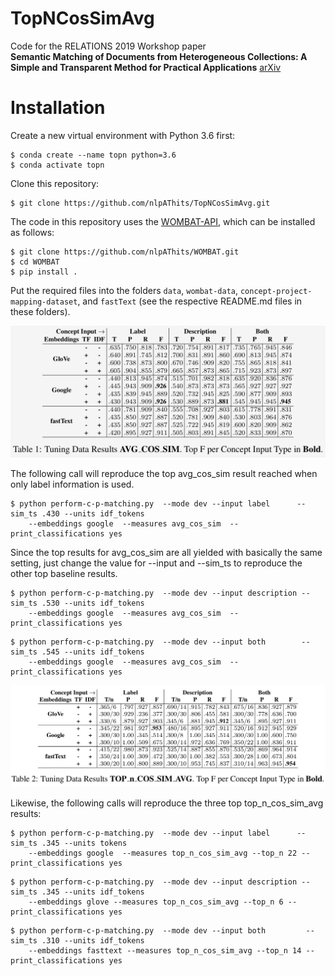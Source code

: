 # TopNCosSimAvg
Code for the RELATIONS 2019 Workshop paper
<br>
<b>Semantic Matching of Documents from Heterogeneous Collections: A Simple and Transparent Method for Practical Applications</b> <a href="https://arxiv.org/abs/1904.12550">arXiv</a>

# Installation
Create a new virtual environment with Python 3.6 first:
```shell
$ conda create --name topn python=3.6
$ conda activate topn
```
Clone this repository:
```shell
$ git clone https://github.com/nlpAThits/TopNCosSimAvg.git
```

The code in this repository uses the <a href="https://github.com/nlpAThits/WOMBAT">WOMBAT-API</a>, which can be installed as follows:
```shell
$ git clone https://github.com/nlpAThits/WOMBAT.git
$ cd WOMBAT
$ pip install .
```
Put the required files into the folders ```data```, ```wombat-data```, ```concept-project-mapping-dataset```, and ```fastText``` (see the respective README.md files in these folders).

![DEV results avg_cosine](https://github.com/nlpAThits/TopNCosSimAvg/blob/master/images/dev-avg.png "DEV results avg_cosine")


<p>
The following call will reproduce the top avg_cos_sim result reached when only label information is used.

```shell
$ python perform-c-p-matching.py  --mode dev --input label      --sim_ts .430 --units idf_tokens 
    --embeddings google  --measures avg_cos_sim  --print_classifications yes
```

Since the top results for avg_cos_sim are all yielded with basically the same setting, just change the value for --input and --sim_ts to reproduce the other top baseline results.

```shell
$ python perform-c-p-matching.py  --mode dev --input description --sim_ts .530 --units idf_tokens 
    --embeddings google  --measures avg_cos_sim  --print_classifications yes
```

```shell
$ python perform-c-p-matching.py  --mode dev --input both        --sim_ts .545 --units idf_tokens 
    --embeddings google  --measures avg_cos_sim  --print_classifications yes
```

</p>

![DEV results top_n_cos_sim_avg](https://github.com/nlpAThits/TopNCosSimAvg/blob/master/images/dev-topn.png "DEV results top_n_cos_sim_avg")


<p>
Likewise, the following calls will reproduce the three top top_n_cos_sim_avg results:

```shell
$ python perform-c-p-matching.py  --mode dev --input label      --sim_ts .345 --units tokens 
    --embeddings google  --measures top_n_cos_sim_avg --top_n 22 --print_classifications yes
```

```shell
$ python perform-c-p-matching.py  --mode dev --input description --sim_ts .345 --units idf_tokens 
    --embeddings glove --measures top_n_cos_sim_avg --top_n 6 --print_classifications yes
```

```shell
$ python perform-c-p-matching.py  --mode dev --input both         --sim_ts .310 --units idf_tokens 
    --embeddings fasttext --measures top_n_cos_sim_avg --top_n 14 --print_classifications yes
```

</p>
